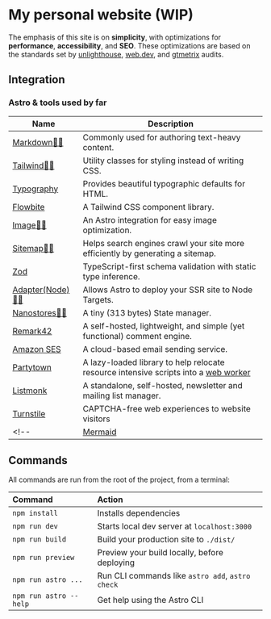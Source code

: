 # My personal website (WIP)

The emphasis of this site is on **simplicity**, with optimizations for
**performance**, **accessibility**, and **SEO**. These optimizations are based
on the standards set by
[unlighthouse](https://github.com/harlan-zw/unlighthouse),
[web.dev](https://web.dev/measure/), and [gtmetrix](https://gtmetrix.com/)
audits.

## Integration

### Astro & tools used by far

| Name                                                                           | Description                                                                                                                                             |
| ------------------------------------------------------------------------------ | ------------------------------------------------------------------------------------------------------------------------------------------------------- |
| [Markdown🧑‍🚀](https://docs.astro.build/en/guides/markdown-content/)             | Commonly used for authoring text-heavy content.                                                                                                         |
| [Tailwind👨‍🚀](https://docs.astro.build/en/guides/integrations-guide/tailwind/)  | Utility classes for styling instead of writing CSS.                                                                                                     |
| [Typography](https://github.com/tailwindlabs/tailwindcss-typography)           | Provides beautiful typographic defaults for HTML.                                                                                                       |
| [Flowbite](https://github.com/themesberg/flowbite)                                 | A Tailwind CSS component library.                                                                                                                       |
| [Image👨‍🚀](https://docs.astro.build/en/guides/images/)        | An Astro integration for easy image optimization.                                                                                                       |
| [Sitemap👨‍🚀](https://docs.astro.build/en/guides/integrations-guide/sitemap/)    | Helps search engines crawl your site more efficiently by generating a sitemap.                                                                          |
| [Zod](https://github.com/colinhacks/zod)                                       | TypeScript-first schema validation with static type inference.                                                                                          |
| [Adapter(Node)👨‍🚀](https://docs.astro.build/en/guides/integrations-guide/node/) | Allows Astro to deploy your SSR site to Node Targets.                                                                                                   |
| [Nanostores👨‍🚀](https://docs.astro.build/en/core-concepts/sharing-state/)       | A tiny (313 bytes) State manager.                                                                                                                       |
| [Remark42](https://github.com/umputun/remark42)                                | A self-hosted, lightweight, and simple (yet functional) comment engine.                                                                                 |
| [Amazon SES](https://aws.amazon.com/ses/)                                      | A cloud-based email sending service.                                                                                                                    |
| [Partytown](https://partytown.builder.io/)                                     | A lazy-loaded library to help relocate resource intensive scripts into a [web worker](https://developer.mozilla.org/en-US/docs/Web/API/Web_Workers_API) |
| [Listmonk](https://github.com/knadh/listmonk)                                 | A standalone, self-hosted, newsletter and mailing list manager.                                                                                         |
| [Turnstile](https://www.cloudflare.com/products/turnstile/)                  | CAPTCHA-free web experiences to website visitors                                                                                                                 |
<!-- | [Mermaid](https://github.com/mermaid-js/mermaid)                               | Generate diagrams from markdown-like text.                                                                                                              | -->

## Commands

All commands are run from the root of the project, from a terminal:

| Command                | Action                                           |
| :--------------------- | :----------------------------------------------- |
| `npm install`          | Installs dependencies                            |
| `npm run dev`          | Starts local dev server at `localhost:3000`      |
| `npm run build`        | Build your production site to `./dist/`          |
| `npm run preview`      | Preview your build locally, before deploying     |
| `npm run astro ...`    | Run CLI commands like `astro add`, `astro check` |
| `npm run astro --help` | Get help using the Astro CLI                     |
